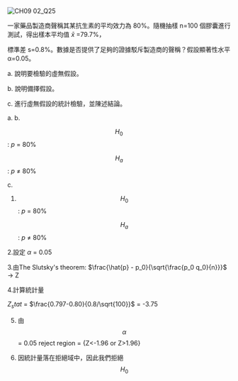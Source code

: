 ![CH09 02_Q25](https://github.com/user-attachments/assets/9300e6fe-687b-4034-a72f-da6cf3c21d3a)

一家藥品製造商聲稱其某抗生素的平均效力為 80%。隨機抽樣 n=100 個膠囊進行測試，得出樣本平均值 $\bar{x}$ =79.7%，

標準差 s=0.8%。數據是否提供了足夠的證據駁斥製造商的聲稱？假設顯著性水平 α=0.05。

a. 說明要檢驗的虛無假設。

b. 說明備擇假設。

c. 進行虛無假設的統計檢驗，並陳述結論。

a. b.

$$H_0$$ : $p$ = 80%

$$H_a$$ : $p$ $\ne$ 80%

c.

1. $$H_0$$ : $p$ = 80%

   $$H_a$$ : $p$ $\ne$ 80%

2.設定 $\alpha$ = 0.05

3.由The Slutsky's theorem: $\frac{\hat{p} - p_0}{\sqrt{\frac{p_0 q_0}{n}}}$ -> Z

4.計算統計量

$Z_stat$ = $\frac{0.797-0.80}{0.8/\sqrt{100}}$ = -3.75

5. 由 $$\alpha$$ = 0.05 reject region = {Z<-1.96 or Z>1.96}

6. 因統計量落在拒絕域中，因此我們拒絕 $$H_0$$
